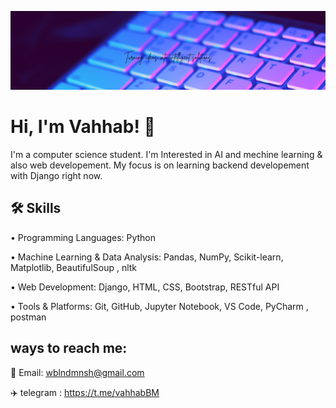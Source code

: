 ![Banner](https://raw.githubusercontent.com/VahhabBM/VahhabBM/main/Simple%20Technology%20LinkedIn%20Banner.png)




# Hi, I'm Vahhab! 👋



I'm a computer science student. 
I'm Interested in AI and mechine learning & also web developement.
My focus is on learning backend developement with Django right now.



## 🛠 Skills
•	Programming Languages: Python

•	Machine Learning & Data Analysis: Pandas, NumPy, Scikit-learn, Matplotlib, BeautifulSoup , nltk

•	Web Development: Django, HTML, CSS, Bootstrap, RESTful API

•	Tools & Platforms: Git, GitHub, Jupyter Notebook, VS Code, PyCharm , postman


## ways to reach me:
📧 Email: wblndmnsh@gmail.com

✈️ telegram : https://t.me/vahhabBM

